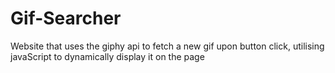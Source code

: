 # Gif-Searcher
Website that uses the giphy api to fetch a new gif upon button click, utilising javaScript to dynamically display it on the page
